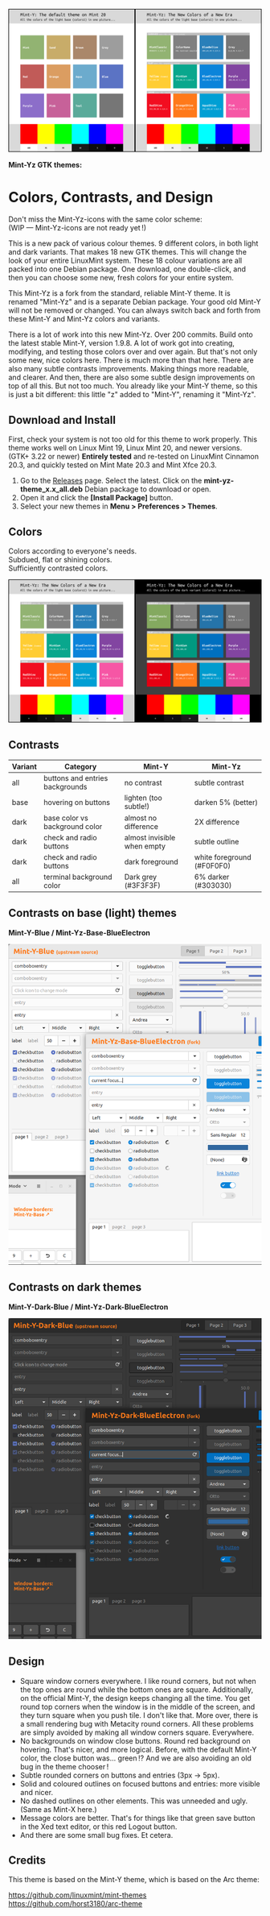 ![Mint-Y-Colors/Mint-Y-Variations-compare-OLD.png](Mint-Y-Colors/Mint-Y-Variations-compare-OLD.png)

**Mint-Yz GTK themes:**

# Colors, Contrasts, and Design

Don't miss the Mint-Yz-icons with the same color scheme:  
(WIP — Mint-Yz-icons are not ready yet !)

This is a new pack of various colour themes. 9 different colors, in both light and dark variants. That makes 18 new GTK themes. This will change the look of your entire LinuxMint system. These 18 colour variations are all packed into one Debian package. One download, one double-click, and then you can choose some new, fresh colors for your entire system.

This Mint-Yz is a fork from the standard, reliable Mint-Y theme. It is renamed "Mint-Yz" and is a separate Debian package. Your good old Mint-Y will not be removed or changed. You can always switch back and forth from these Mint-Y and Mint-Yz colors and variants.

There is a lot of work into this new Mint-Yz. Over 200 commits. Build onto the latest stable Mint-Y, version 1.9.8. A lot of work got into creating, modifying, and testing those colors over and over again. But that's not only some new, nice colors here. There is much more than that here. There are also many subtle contrasts improvements. Making things more readable, and clearer. And then, there are also some subtle design improvements on top of all this. But not too much. You already like your Mint-Y theme, so this is just a bit different: this little "z" added to "Mint-Y", renaming it "Mint-Yz".

## Download and Install

First, check your system is not too old for this theme to work properly. This theme works well on Linux Mint 19, Linux Mint 20, and newer versions. (GTK+ 3.22 or newer) **Entirely tested** and re-tested on LinuxMint Cinnamon 20.3, and quickly tested on Mint Mate 20.3 and Mint Xfce 20.3.

1. Go to the [Releases](https://github.com/SebastJava/mint-yz-theme/releases) page. Select the latest. Click on the **mint-yz-theme_x.x_all.deb** Debian package to download or open.
1. Open it and click the **[Install Package]** button.
1. Select your new themes in **Menu > Preferences > Themes**.

## Colors

Colors according to everyone's needs.  
Subdued, flat or shining colors.  
Sufficiently contrasted colors.  

![Mint-Y-Colors/Mint-Y-Variations.png](Mint-Y-Colors/Mint-Y-Variations.png)

## Contrasts

| Variant | Category                        | Mint-Y        | Mint-Yz       |
| ------- | ------------------------------- | ------------- | ------------- |
| all     | buttons and entries backgrounds | no contrast   | subtle contrast |
| base    | hovering on buttons             | lighten (too subtle!) | darken 5% (better) |
| dark    | base color vs background color  | almost no difference | 2X difference | 
| dark    | check and radio buttons        | almost invisible when empty | subtle outline |
| dark    | check and radio buttons        | dark foreground | white foreground (\#F0F0F0) |
| all     | terminal background color      | Dark grey (\#3F3F3F) | 6% darker (\#303030) |

## Contrasts on base (light) themes
**Mint-Y-Blue / Mint-Yz-Base-BlueElectron**

![Mint-Y-Colors/contrasts-light.png](Mint-Y-Colors/contrasts-light.png)

## Contrasts on dark themes
**Mint-Y-Dark-Blue / Mint-Yz-Dark-BlueElectron**

![Mint-Y-Colors/contrasts-dark.png](Mint-Y-Colors/contrasts-dark.png)

## Design

* Square window corners everywhere. I like round corners, but not when the top ones are round while the bottom ones are square. Additionally, on the official Mint-Y, the design keeps changing all the time. You get round top corners when the window is in the middle of the screen, and they turn square when you push tile. I don't like that. More over, there is a small rendering bug with Metacity round corners. All these problems are simply avoided by making all window corners square. Everywhere.
* No backgrounds on window close buttons. Round red background on hovering. That's nicer, and more logical. Before, with the default Mint-Y color, the close button was... green !? And we are also avoiding an old bug in the theme chooser !
* Subtle rounded corners on buttons and entries (3px -> 5px).
* Solid and coloured outlines on focused buttons and entries: more visible and nicer.
* No dashed outlines on other elements. This was unneeded and ugly. (Same as Mint-X here.)
* Message colors are better. That's for things like that green save button in the Xed text editor, or this red Logout button.
* And there are some small bug fixes. Et cetera.

## Credits

This theme is based on the Mint-Y theme, which is based on the Arc theme:  

https://github.com/linuxmint/mint-themes  
https://github.com/horst3180/arc-theme  
